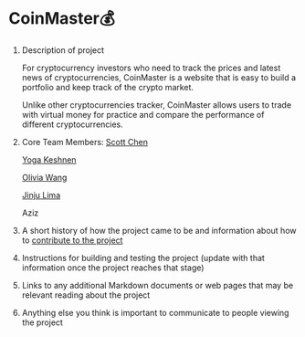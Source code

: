 # CoinMaster:moneybag:

1. Description of project

	  For cryptocurrency investors who need to track the prices and latest news of cryptocurrencies, CoinMaster is a website that is easy to build a portfolio and keep   track of the crypto market. 
	  
	  Unlike other cryptocurrencies tracker, CoinMaster allows users to trade with virtual money for practice and compare the performance of   different    cryptocurrencies. 


1. Core Team Members:
  	  [Scott Chen](https://github.com/2170chm)
  
  	  [Yoga Keshnen](https://github.com/Keshnen)
  
  	  [Olivia Wang](https://github.com/oliviaw215)
  
  	  [Jinju Lima](https://github.com/jlima714)
      
  	Aziz


1. A short history of how the project came to be and information about how to [contribute to the project](https://github.com/software-assignments-spring2022/final-project-coinmaster/blob/master/CONTRIBUTING.md)

1. Instructions for building and testing the project (update with that information once the project reaches that stage)

1. Links to any additional Markdown documents or web pages that may be relevant reading about the project

1. Anything else you think is important to communicate to people viewing the project

